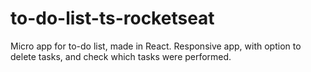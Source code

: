 # to-do-list-ts-rocketseat
Micro app for to-do list, made in React. Responsive app, with option to delete tasks, and check which tasks were performed.
